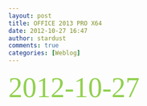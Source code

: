 ```yaml
---
layout: post
title: OFFICE 2013 PRO X64
date: 2012-10-27 16:47
author: stardust
comments: true
categories: [Weblog]
---
```

<span xmlns=''><p><span style='color:#92d050; font-family:Colonna MT; font-size:42pt'>2012-10-27</span></p></span>
